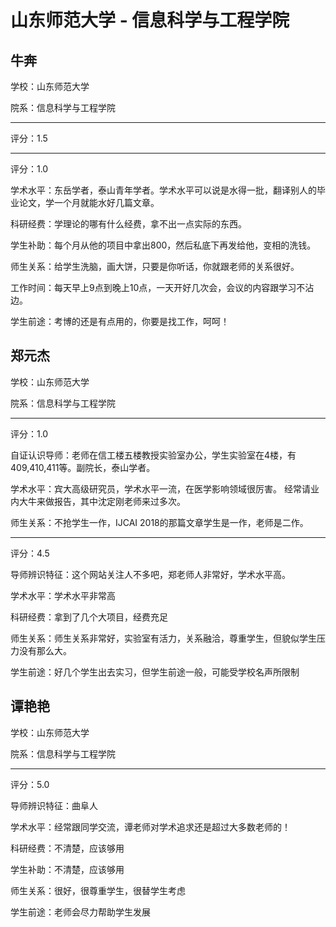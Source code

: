 # 山东师范大学 - 信息科学与工程学院

## 牛奔

学校：山东师范大学

院系：信息科学与工程学院

* * *

评分：1.5

* * *

评分：1.0

学术水平：东岳学者，泰山青年学者。学术水平可以说是水得一批，翻译别人的毕业论文，学一个月就能水好几篇文章。

科研经费：学理论的哪有什么经费，拿不出一点实际的东西。

学生补助：每个月从他的项目中拿出800，然后私底下再发给他，变相的洗钱。

师生关系：给学生洗脑，画大饼，只要是你听话，你就跟老师的关系很好。

工作时间：每天早上9点到晚上10点，一天开好几次会，会议的内容跟学习不沾边。

学生前途：考博的还是有点用的，你要是找工作，呵呵！

## 郑元杰

学校：山东师范大学

院系：信息科学与工程学院

* * *

评分：1.0

自证认识导师：老师在信工楼五楼教授实验室办公，学生实验室在4楼，有409,410,411等。副院长，泰山学者。

学术水平：宾大高级研究员，学术水平一流，在医学影响领域很厉害。
经常请业内大牛来做报告，其中沈定刚老师来过多次。

师生关系：不抢学生一作，IJCAI 2018的那篇文章学生是一作，老师是二作。

* * *

评分：4.5

导师辨识特征：这个网站关注人不多吧，郑老师人非常好，学术水平高。

学术水平：学术水平非常高

科研经费：拿到了几个大项目，经费充足

师生关系：师生关系非常好，实验室有活力，关系融洽，尊重学生，但貌似学生压力没有那么大。

学生前途：好几个学生出去实习，但学生前途一般，可能受学校名声所限制

## 谭艳艳

学校：山东师范大学

院系：信息科学与工程学院

* * *

评分：5.0

导师辨识特征：曲阜人

学术水平：经常跟同学交流，谭老师对学术追求还是超过大多数老师的！

科研经费：不清楚，应该够用

学生补助：不清楚，应该够用

师生关系：很好，很尊重学生，很替学生考虑

学生前途：老师会尽力帮助学生发展